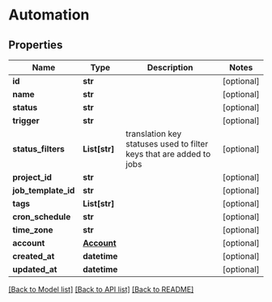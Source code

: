 # Automation

## Properties
Name | Type | Description | Notes
------------ | ------------- | ------------- | -------------
**id** | **str** |  | [optional] 
**name** | **str** |  | [optional] 
**status** | **str** |  | [optional] 
**trigger** | **str** |  | [optional] 
**status_filters** | **List[str]** | translation key statuses used to filter keys that are added to jobs | [optional] 
**project_id** | **str** |  | [optional] 
**job_template_id** | **str** |  | [optional] 
**tags** | **List[str]** |  | [optional] 
**cron_schedule** | **str** |  | [optional] 
**time_zone** | **str** |  | [optional] 
**account** | [**Account**](Account.md) |  | [optional] 
**created_at** | **datetime** |  | [optional] 
**updated_at** | **datetime** |  | [optional] 

[[Back to Model list]](../README.md#documentation-for-models) [[Back to API list]](../README.md#documentation-for-api-endpoints) [[Back to README]](../README.md)


